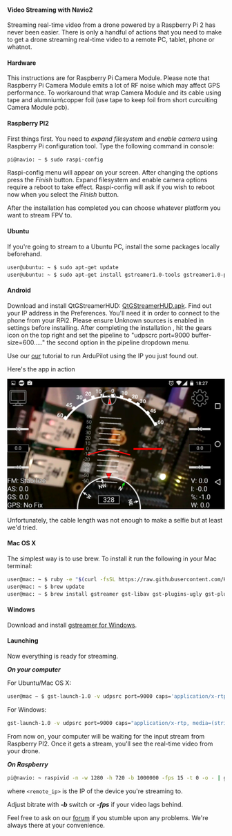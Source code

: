#### Video Streaming with Navio2

Streaming real-time video from a drone powered by a Raspberry Pi 2 has never been easier.  There is only a handful of actions that you need to make to get a drone streaming real-time video to a remote PC, tablet, phone or whatnot.

#### Hardware

This instructions are for Raspberry Pi Camera Module.
Please note that Raspberry Pi Camera Module emits a lot of RF noise which may affect GPS performance. To workaround that wrap Camera Module and its cable using tape and alumnium\copper foil (use tape to keep foil from short curcuiting Camera Module pcb).

#### Raspberry PI2

First things first. You need to _expand filesystem_ and _enable camera_ using Raspberry Pi configuration tool. Type the following command in console:
```bash
pi@navio: ~ $ sudo raspi-config
```  
Raspi-config menu will appear on your screen. After changing the options press the *Finish* button. Expand filesystem and enable camera options require a reboot to take effect. Raspi-config will ask if you wish to reboot now when you select the *Finish* button.

After the installation has completed you can choose whatever platform you want to stream FPV to.

#### Ubuntu

If you're going to stream to a Ubuntu PC, install the some packages locally beforehand.
```bash
user@ubuntu: ~ $ sudo apt-get update
user@ubuntu: ~ $ sudo apt-get install gstreamer1.0-tools gstreamer1.0-plugins-good gstreamer1.0-plugins-bad
```

#### Android

Download and install QtGStreamerHUD:
[QtGStreamerHUD.apk](https://files.emlid.com/QtGStreamerHUD.apk). Find out your IP address in the Preferences. You'll need it in order to connect to the phone from your RPi2. Please ensure Unknown sources is enabled in settings before installing. After completing the installation , hit the gears icon on the top right and set the pipeline to "udpscrc port=9000 buffer-size=600....." the second option in the pipeline dropdown menu.

Use our [our](http://docs.emlid.com/navio-ardupilot/installation-and-running/) tutorial to run ArduPilot using the IP you just found out.

Here's the app in action

![selfie](img/gstreamer-selfie.jpg)

Unfortunately, the cable length was not enough to make a selfie but at least we'd tried.

#### Mac OS X

The simplest way is to use brew. To install it run the following in your Mac terminal:

```bash
user@mac: ~ $ ruby -e "$(curl -fsSL https://raw.githubusercontent.com/Homebrew/install/master/install)"
user@mac: ~ $ brew update
user@mac: ~ $ brew install gstreamer gst-libav gst-plugins-ugly gst-plugins-base gst-plugins-bad gst-plugins-good
```

#### Windows

Download and install [gstreamer for Windows](http://gstreamer.freedesktop.org/data/pkg/windows/1.4.5/gstreamer-1.0-x86_64-1.4.5.msi).

#### Launching

Now everything is ready for streaming.

***On your computer***

For Ubuntu/Mac OS X:
```bash
user@mac ~ $ gst-launch-1.0 -v udpsrc port=9000 caps='application/x-rtp, media=(string)video, clock-rate=(int)90000, encoding-name=(string)H264' ! rtph264depay ! avdec_h264 ! videoconvert ! autovideosink sync=f
```
For Windows:

```bash
gst-launch-1.0 -v udpsrc port=9000 caps="application/x-rtp, media=(string)video, clock-rate=(int)90000, encoding-name=(string)H264" ! rtph264depay ! avdec_h264 ! videoconvert ! autovideosink sync=f
```
From now on, your computer will be waiting for the input stream from Raspberry PI2. Once it gets a stream, you'll see the real-time video from your drone.

***On Raspberry***

```bash
pi@navio: ~ raspivid -n -w 1280 -h 720 -b 1000000 -fps 15 -t 0 -o - | gst-launch-1.0 -v fdsrc ! h264parse ! rtph264pay config-interval=10 pt=96 ! udpsink host=<remote_ip> port=9000
```
where ```<remote_ip>``` is the IP of the device you're streaming to.

Adjust bitrate with ***-b*** switch or ***-fps*** if your video lags behind.

Feel free to ask on our [forum](http://community.emlid.com) if you stumble upon any problems. We're always there at your convenience.  
